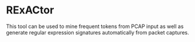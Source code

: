 # RExACtor

This tool can be used to mine frequent tokens from PCAP input as well as
generate regular expression signatures automatically from packet captures.
